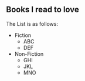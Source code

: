 ## Books I read to love
The List is as follows:
* Fiction
    * ABC
    * DEF
 * Non-Fiction
    * GHI
    * JKL
    * MNO
 
